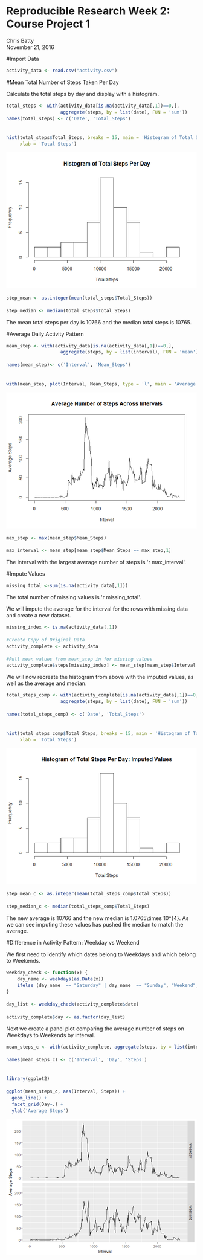 # Reproducible Research Week 2: Course Project 1
Chris Batty  
November 21, 2016  





#Import Data


```r
activity_data <- read.csv("activity.csv")
```

#Mean Total Number of Steps Taken Per Day

Calculate the total steps by day and display with a histogram.

```r
total_steps <- with(activity_data[is.na(activity_data[,1])==0,], 
                    aggregate(steps, by = list(date), FUN = 'sum'))
names(total_steps) <- c('Date', 'Total_Steps')


hist(total_steps$Total_Steps, breaks = 15, main = 'Histogram of Total Steps Per Day',
     xlab = 'Total Steps')
```

![](PA1_template_files/figure-html/unnamed-chunk-3-1.png)<!-- -->


```r
step_mean <- as.integer(mean(total_steps$Total_Steps))

step_median <- median(total_steps$Total_Steps)
```


The mean total steps per day is 10766 and the median total steps is 10765.


#Average Daily Activity Pattern


```r
mean_step <- with(activity_data[is.na(activity_data[,1])==0,], 
                    aggregate(steps, by = list(interval), FUN = 'mean'))

names(mean_step)<- c('Interval', 'Mean_Steps')


with(mean_step, plot(Interval, Mean_Steps, type = 'l', main = 'Average Number of Steps Across Intervals', ylab = 'Average Steps'))
```

![](PA1_template_files/figure-html/unnamed-chunk-5-1.png)<!-- -->


```r
max_step <- max(mean_step$Mean_Steps)

max_interval <- mean_step[mean_step$Mean_Steps == max_step,1]
```

The interval with the largest average number of steps is 'r max_interval'.


#Impute Values


```r
missing_total <-sum(is.na(activity_data[,1]))
```


The total number of missing values is 'r missing_total'.

We will impute the average for the interval for the rows with missing data and create a new dataset.


```r
missing_index <- is.na(activity_data[,1])

#Create Copy of Original Data
activity_complete <- activity_data

#Pull mean values from mean_step in for missing values
activity_complete$steps[missing_index] <- mean_step[mean_step$Interval %in% activity_data$interval[missing_index],2]
```

We will now recreate the histogram from above with the imputed values, as well as the average and median.


```r
total_steps_comp <- with(activity_complete[is.na(activity_data[,1])==0,], 
                    aggregate(steps, by = list(date), FUN = 'sum'))

names(total_steps_comp) <- c('Date', 'Total_Steps')


hist(total_steps_comp$Total_Steps, breaks = 15, main = 'Histogram of Total Steps Per Day: Imputed Values',
     xlab = 'Total Steps')
```

![](PA1_template_files/figure-html/unnamed-chunk-9-1.png)<!-- -->



```r
step_mean_c <- as.integer(mean(total_steps_comp$Total_Steps))

step_median_c <- median(total_steps_comp$Total_Steps)
```

The new average is 10766 and the new median is 1.0765\times 10^{4}.  As we can see imputing these values has pushed the median to match the average.



#Difference in Activity Pattern: Weekday vs Weekend

We first need to identify which dates belong to Weekdays and which belong to Weekends.


```r
weekday_check <- function(x) {
    day_name <- weekdays(as.Date(x))
    ifelse (day_name  == "Saturday" | day_name  == "Sunday", "Weekend", "Weekday")
}

day_list <- weekday_check(activity_complete$date)

activity_complete$day <- as.factor(day_list)
```



Next we create a panel plot comparing the average number of steps on Weekdays to Weekends by interval.


```r
mean_steps_c <- with(activity_complete, aggregate(steps, by = list(interval, day), FUN = 'mean'))

names(mean_steps_c) <- c('Interval', 'Day', 'Steps')


library(ggplot2)

ggplot(mean_steps_c, aes(Interval, Steps)) +
  geom_line() +
  facet_grid(Day~.) +
  ylab('Average Steps')
```

![](PA1_template_files/figure-html/unnamed-chunk-12-1.png)<!-- -->
